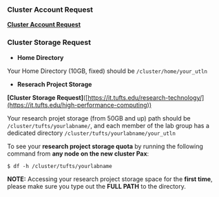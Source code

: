 ### Cluster Account Request

**[Cluster Account Request](https://it.tufts.edu/high-performance-computing)**


### Cluster Storage Request

* __Home Directory__

Your Home Directory (10GB, fixed) should be `/cluster/home/your_utln`

* __Reserach Project Storage__

**[Cluster Storage Request]**([https://it.tufts.edu/research-technology/](https://it.tufts.edu/high-performance-computing))

Your research projet storage (from 50GB and up) path should be `/cluster/tufts/yourlabname/`, and each member of the lab group has a dedicated directory `/cluster/tufts/yourlabname/your_utln`

To see your **research project storage quota** by running the following command from **any node on the new cluster Pax**:

`$ df -h /cluster/tufts/yourlabname ` 

**NOTE:** Accessing your research project storage space for the __first time__, please make sure you type out the __FULL PATH__ to the directory.

